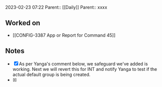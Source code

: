 2023-02-23 07:22
Parent:: [[Daily]] 
Parent:: xxxx





## Worked on

- [[CONFIG-3387 App or Report for Command 45]]

## Notes

- [x] As per Yanga's comment below, we safeguard we've added is working. Next we will revert this for INT and notify Yanga to test if the actual default group is being created.
- [x] 






